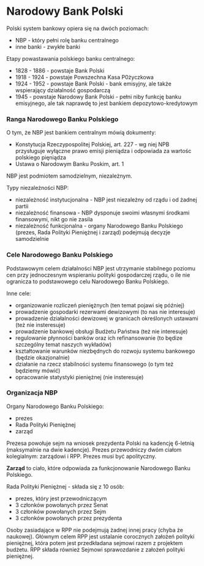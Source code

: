 # Narodowy Bank Polski

Polski system bankowy opiera się na dwóch poziomach:

- NBP - który pełni rolę banku centralnego
- inne banki - zwykłe banki

Etapy powastawania polskiego banku centralnego:

- 1828 - 1886 - powstaje Bank Polski
- 1918 - 1924 - powstaje Powszechna Kasa P0życzkowa
- 1924 - 1952 - powstaje Bank Polski - bank emisyjny, ale także wspierający działalność gospodarczą
- 1945 - powstaje Narodowy Bank Polski - pełni niby funkcję banku emisyjnego, ale tak naprawdę to jest bankiem depozytowo-kredytowym

### Ranga Narodowego Banku Polskiego

O tym, że NBP jest bankiem centralnym mówią dokumenty:

- Konstytucja Rzeczypospolitej Polskiej, art. 227  - wg niej NPB przysługuje wyłączne prawo emisji pieniądza i odpowiada za wartośc polskiego pięniądza
- Ustawa o Narodowym Banku Poskim, art. 1

NBP jest podmiotem samodzielnym, niezależnym.

Typy niezależności NBP:

- niezależność instytucjonalna - NBP jest niezależny od rządu i od żadnej partii
- niezależność finansowa - NBP dysponuje swoimi własnymi środkami finansowymi, nikt go nie zasila
- niezależność funkcjonalna - organy Narodowego Banku Polskiego (prezes, Rada Polityki Pieniężnej i zarząd) podejmują decyzje samodzielnie

### Cele Narodowego Banku Polskiego

Podstawowym celem działalności NBP jest utrzymanie stabilnego poziomu cen przy jednoczesnym wspieraniu polityki gospodarczej rządu, o ile nie ogranicza to podstawowego celu Narodowego Banku Polskiego.

Inne cele:

- organizowanie rozliczeń pieniężnych (ten temat pojawi się później)
- prowadzenie gospodarki rezerwami dewizowymi (to nas nie interesuje)
- prowadzenie działalności dewizowej w granicach określonych ustawami (też nie insteresuje)
- prowadzenie bankowej obsługi Budżetu Państwa (też nie interesuje)
- regulowanie płynności banków oraz ich refinansowanie (to będize szczególny temat naszych wykładów)
- kształtowanie warunków niezbędnych do rozwoju systemu bankowego (będzie okazjonalnie)
- działanie na rzecz stabilności systemu finansowego (o tym też będziemy mówić)
- opracowanie statystyki pieniężnej (nie insteresuje)

### Organizacja NBP

Organy Narodowego Banku Polskiego:

- prezes
- Rada Polityki Pieniężnej
- zarząd

Prezesa powołuje sejm na wniosek prezydenta Polski na kadencję 6-letnią (maksymalnie na dwie kadencje). Prezes przewodniczy dwóm ciałom kolegialnym: zarządowi i RPP. Prezes musi być apolityczny.

**Zarząd** to ciało, które odpowiada za funkcjonowanie Narodowego Banku Polskiego.

Rada Polityki Pieniężnej - składa się z 10 osób:

- prezes, który jest przewodniczącym 
- 3 członków powołanych przez Senat
- 3 członków powołanych przez Sejm
- 3 członków powołanych przez prezydenta

Osoby zasiadające w RPP nie podejmują żadnej innej pracy (chyba że naukowej). Głównym celem RPP jest ustalanie corocznych założeń polityki pieniężnej, która potem jest przedkładana sejmowi razem z projektem budżetu. RPP składa również Sejmowi sprawozdanie z założeń polityki pieniężnej.